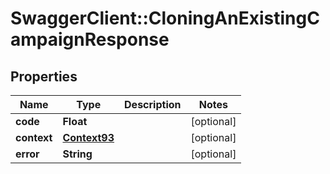 # SwaggerClient::CloningAnExistingCampaignResponse

## Properties
Name | Type | Description | Notes
------------ | ------------- | ------------- | -------------
**code** | **Float** |  | [optional] 
**context** | [**Context93**](Context93.md) |  | [optional] 
**error** | **String** |  | [optional] 


